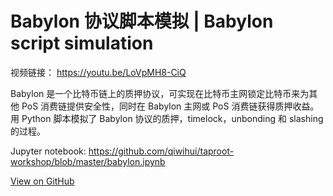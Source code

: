 # Babylon 协议脚本模拟 | Babylon script simulation


视频链接： <https://youtu.be/LoVpMH8-CiQ>

Babylon 是一个比特币链上的质押协议，可实现在比特币主网锁定比特币来为其他 PoS 消费链提供安全性，同时在 Babylon 主网或 PoS 消费链获得质押收益。
用 Python 脚本模拟了 Babylon 协议的质押，timelock，unbonding 和 slashing 的过程。

Jupyter notebook: https://github.com/qiwihui/taproot-workshop/blob/master/babylon.ipynb

[View on GitHub](https://github.com/qiwihui/blog/issues/176)


